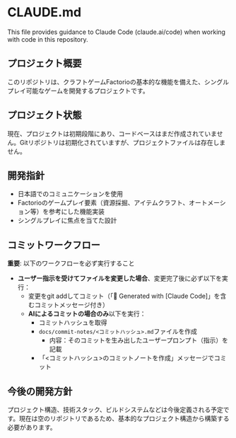 # CLAUDE.md

This file provides guidance to Claude Code (claude.ai/code) when working with code in this repository.

## プロジェクト概要

このリポジトリは、クラフトゲームFactorioの基本的な機能を備えた、シングルプレイ可能なゲームを開発するプロジェクトです。

## プロジェクト状態

現在、プロジェクトは初期段階にあり、コードベースはまだ作成されていません。Gitリポジトリは初期化されていますが、プロジェクトファイルは存在しません。

## 開発指針

- 日本語でのコミュニケーションを使用
- Factorioのゲームプレイ要素（資源採掘、アイテムクラフト、オートメーション等）を参考にした機能実装
- シングルプレイに焦点を当てた設計

## コミットワークフロー

**重要**: 以下のワークフローを必ず実行すること

- **ユーザー指示を受けてファイルを変更した場合**、変更完了後に必ず以下を実行：
  - 変更をgit addしてコミット（「🤖 Generated with [Claude Code]」を含むコミットメッセージ付き）
  - **AIによるコミットの場合のみ**以下を実行：
    - コミットハッシュを取得
    - `docs/commit-notes/<コミットハッシュ>.md`ファイルを作成
      - 内容：そのコミットを生み出したユーザープロンプト（指示）を記載
    - 「<コミットハッシュ>のコミットノートを作成」メッセージでコミット

## 今後の開発方針

プロジェクト構造、技術スタック、ビルドシステムなどは今後定義される予定です。現在は空のリポジトリであるため、基本的なプロジェクト構造から構築する必要があります。